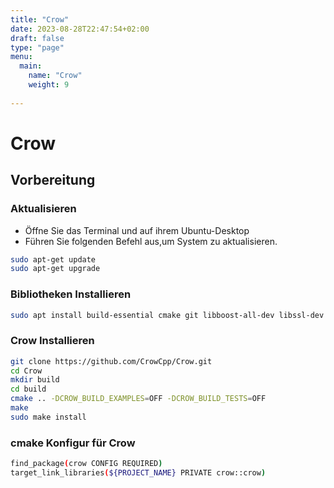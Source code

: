 ```yaml
---
title: "Crow"
date: 2023-08-28T22:47:54+02:00
draft: false
type: "page"
menu: 
  main:
    name: "Crow"
    weight: 9
    
---
```


# Crow
## Vorbereitung
### Aktualisieren
- Öffne Sie das Terminal und auf ihrem Ubuntu-Desktop
- Führen Sie folgenden Befehl aus,um System zu aktualisieren.
```bash
sudo apt-get update
sudo apt-get upgrade
```
### Bibliotheken Installieren
```bash
sudo apt install build-essential cmake git libboost-all-dev libssl-dev sudo apt-get install libasio-dev
```
### Crow Installieren
```bash
git clone https://github.com/CrowCpp/Crow.git
cd Crow
mkdir build
cd build
cmake .. -DCROW_BUILD_EXAMPLES=OFF -DCROW_BUILD_TESTS=OFF
make
sudo make install
```
### cmake Konfigur für Crow
```bash
find_package(crow CONFIG REQUIRED)
target_link_libraries(${PROJECT_NAME} PRIVATE crow::crow)
```









